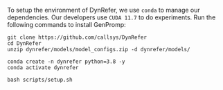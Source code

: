 To setup the environment of DynRefer, we use `conda` to manage our dependencies. Our developers use `CUDA 11.7` to do experiments. Run the following commands to install GenPromp:
 ```
git clone https://github.com/callsys/DynRefer
cd DynRefer
unzip dynrefer/models/model_configs.zip -d dynrefer/models/

conda create -n dynrefer python=3.8 -y
conda activate dynrefer

bash scripts/setup.sh
 ```

